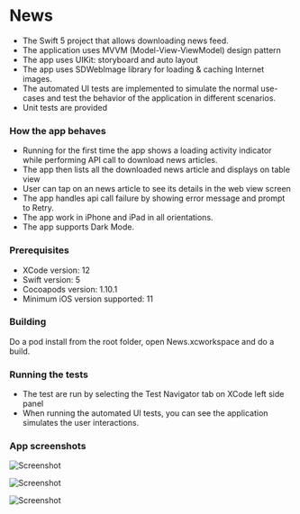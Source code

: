 # News

* The Swift 5 project that allows downloading news feed. 
* The application uses MVVM (Model-View-ViewModel) design pattern
* The app uses UIKit: storyboard and auto layout
* The app uses SDWebImage library for loading & caching Internet images.
* The automated UI tests are implemented to simulate the normal use-cases and test the behavior of the application in different scenarios.
* Unit tests are provided

### How the app behaves

* Running for the first time the app shows a loading activity indicator while performing API call to download news articles. 
* The app then lists all the downloaded news article and displays on table view 
* User can tap on an news article to see its details in the web view screen
* The app handles api call failure by showing error message and prompt to Retry.
* The app work in iPhone and iPad in all orientations.
* The app supports Dark Mode.

### Prerequisites

* XCode version: 12
* Swift version: 5
* Cocoapods version: 1.10.1
* Minimum iOS version supported: 11 

### Building

Do a pod install from the root folder, open News.xcworkspace and do a build.

### Running the tests

* The  test are run by selecting the Test Navigator tab on XCode left side panel
* When running the automated UI tests, you can see the application simulates the user interactions. 

### App screenshots
![Screenshot](/light.png) 

![Screenshot](/dark.png)

![Screenshot](/web.png)

